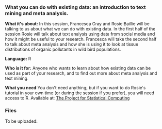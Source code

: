 ### What you can do with existing data: an introduction to text mining and meta analysis. 

**What it's about:**
In this session, Francesca Gray and Rosie Baillie will be talking to us about what we can do with existing data. In the first half of the session Rosie will talk about 
text analysis using data from social media and how it might be useful to your research. Francesca will take the second half to talk about meta analysis and how she is 
using it to look at tissue distributions of organic pollutants in wild bird populations.

**Language:**
R

**Who is it for:**
Anyone who wants to learn about how existing data can be used as part of your research, and to find out more about meta analysis and text mining.

**What you need**
You don't need anything, but if you want to do Rosie's tutorial in your own time (or during the session if you prefer), you will need access to R. 
Available at: [The Project for Statistical Computing](https://www.r-project.org/)

### Files 
To be uploaded.
